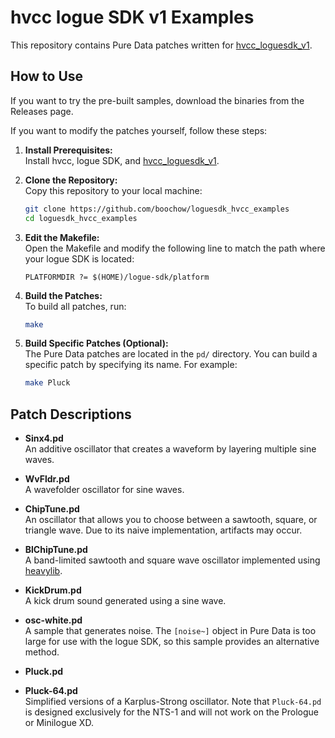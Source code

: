 # hvcc logue SDK v1 Examples

This repository contains Pure Data patches written for [hvcc_loguesdk_v1](https://github.com/boochow/hvcc_loguesdk_v1).

## How to Use

If you want to try the pre-built samples, download the binaries from the Releases page.

If you want to modify the patches yourself, follow these steps:

1. **Install Prerequisites:**  
   Install hvcc, logue SDK, and [hvcc_loguesdk_v1](https://github.com/boochow/hvcc_loguesdk_v1).

2. **Clone the Repository:**  
   Copy this repository to your local machine:
   ```bash
   git clone https://github.com/boochow/loguesdk_hvcc_examples
   cd loguesdk_hvcc_examples
   ```

3. **Edit the Makefile:**  
   Open the Makefile and modify the following line to match the path where your logue SDK is located:
   ```
   PLATFORMDIR ?= $(HOME)/logue-sdk/platform
   ```

4. **Build the Patches:**  
   To build all patches, run:
   ```bash
   make
   ```

5. **Build Specific Patches (Optional):**  
   The Pure Data patches are located in the `pd/` directory. You can build a specific patch by specifying its name. For example:
   ```bash
   make Pluck
   ```

## Patch Descriptions

- **Sinx4.pd**  
  An additive oscillator that creates a waveform by layering multiple sine waves.

- **WvFldr.pd**  
  A wavefolder oscillator for sine waves.

- **ChipTune.pd**  
  An oscillator that allows you to choose between a sawtooth, square, or triangle wave. Due to its naive implementation, artifacts may occur.

- **BlChipTune.pd**  
  A band-limited sawtooth and square wave oscillator implemented using [heavylib](https://github.com/Wasted-Audio/heavylib).

- **KickDrum.pd**  
  A kick drum sound generated using a sine wave.

- **osc-white.pd**  
  A sample that generates noise. The `[noise~]` object in Pure Data is too large for use with the logue SDK, so this sample provides an alternative method.

- **Pluck.pd**  
- **Pluck-64.pd**  
  Simplified versions of a Karplus-Strong oscillator. Note that `Pluck-64.pd` is designed exclusively for the NTS-1 and will not work on the Prologue or Minilogue XD.
